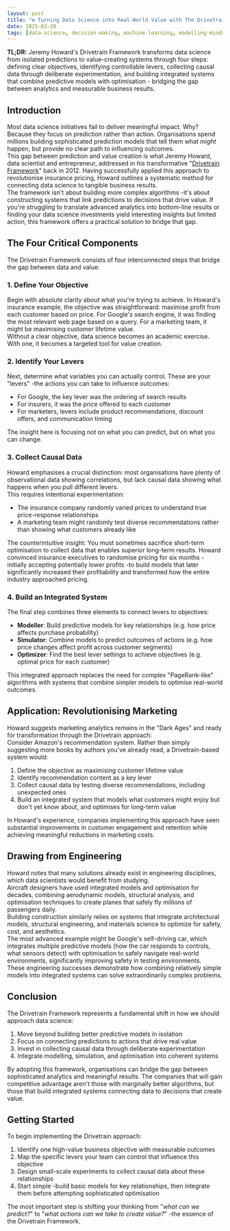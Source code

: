 ```yaml
---
layout: post
title: "⚙️ Turning Data Science into Real-World Value with The Drivetrain Framework"
date: 2025-03-20
tags: [data-science, decision-making, machine-learning, modelling-mindsets, optimisation, fast-ai, advantage, best-practices, design-principles, causal-inference, business-value, predictive-modelling, integration, deliberate-experimentation, real-value]
---
```


**TL;DR:** Jeremy Howard's Drivetrain Framework transforms data science from isolated predictions to value-creating systems through four steps: defining clear objectives, identifying controllable levers, collecting causal data through deliberate experimentation, and building integrated systems that combine predictive models with optimisation - bridging the gap between analytics and measurable business results.

<!--more-->

## Introduction

Most data science initiatives fail to deliver meaningful impact. Why? Because they focus on prediction rather than action. Organisations spend millions building sophisticated prediction models that tell them what _might_ happen, but provide no clear path to influencing outcomes.  
This gap between prediction and value creation is what Jeremy Howard, data scientist and entrepreneur, addressed in his transformative "[Drivetrain Framework](https://www.youtube.com/watch?v=vYrWTDxoeGg)" back in 2012. Having successfully applied this approach to revolutionise insurance pricing, Howard outlines a systematic method for connecting data science to tangible business results.  
The framework isn't about building more complex algorithms -it's about constructing systems that link predictions to decisions that drive value. If you're struggling to translate advanced analytics into bottom-line results or finding your data science investments yield interesting insights but limited action, this framework offers a practical solution to bridge that gap.

## The Four Critical Components

The Drivetrain Framework consists of four interconnected steps that bridge the gap between data and value:

### 1. Define Your Objective

Begin with absolute clarity about what you're trying to achieve. In Howard's insurance example, the objective was straightforward: maximise profit from each customer based on price. For Google's search engine, it was finding the most relevant web page based on a query. For a marketing team, it might be maximising customer lifetime value.  
Without a clear objective, data science becomes an academic exercise. With one, it becomes a targeted tool for value creation.

### 2. Identify Your Levers

Next, determine what variables you can actually control. These are your "levers" -the actions you can take to influence outcomes:

- For Google, the key lever was the ordering of search results
- For insurers, it was the price offered to each customer
- For marketers, levers include product recommendations, discount offers, and communication timing

The insight here is focusing not on what you can predict, but on what you can change.

### 3. Collect Causal Data

Howard emphasises a crucial distinction: most organisations have plenty of observational data showing correlations, but lack causal data showing what happens when you pull different levers.  
This requires intentional experimentation:  

- The insurance company randomly varied prices to understand true price-response relationships
- A marketing team might randomly test diverse recommendations rather than showing what customers already like

The counterintuitive insight: You must sometimes sacrifice short-term optimisation to collect data that enables superior long-term results. Howard convinced insurance executives to randomise pricing for six months -initially accepting potentially lower profits -to build models that later significantly increased their profitability and transformed how the entire industry approached pricing.

### 4. Build an Integrated System

The final step combines three elements to connect levers to objectives: 

- **Modeller**: Build predictive models for key relationships (e.g. how price affects purchase probability)
- **Simulator**: Combine models to predict outcomes of actions (e.g. how price changes affect profit across customer segments)
- **Optimizer**: Find the best lever settings to achieve objectives (e.g. optimal price for each customer)

This integrated approach replaces the need for complex "PageRank-like" algorithms with systems that combine simpler models to optimise real-world outcomes.

## Application: Revolutionising Marketing

Howard suggests marketing analytics remains in the "Dark Ages" and ready for transformation through the Drivetrain approach:  
Consider Amazon's recommendation system. Rather than simply suggesting more books by authors you've already read, a Drivetrain-based system would:  

1. Define the objective as maximising customer lifetime value
2. Identify recommendation content as a key lever
3. Collect causal data by testing diverse recommendations, including unexpected ones
4. Build an integrated system that models what customers might enjoy but don't yet know about, and optimises for long-term value

In Howard's experience, companies implementing this approach have seen substantial improvements in customer engagement and retention while achieving meaningful reductions in marketing costs.

## Drawing from Engineering

Howard notes that many solutions already exist in engineering disciplines, which data scientists would benefit from studying.  
Aircraft designers have used integrated models and optimisation for decades, combining aerodynamic models, structural analysis, and optimisation techniques to create planes that safely fly millions of passengers daily.  
Building construction similarly relies on systems that integrate architectural models, structural engineering, and materials science to optimize for safety, cost, and aesthetics.  
The most advanced example might be Google's self-driving car, which integrates multiple predictive models (how the car responds to controls, what sensors detect) with optimisation to safely navigate real-world environments, significantly improving safety in testing environments.  
These engineering successes demonstrate how combining relatively simple models into integrated systems can solve extraordinarily complex problems.

## Conclusion

The Drivetrain Framework represents a fundamental shift in how we should approach data science:

1. Move beyond building better predictive models in isolation
2. Focus on connecting predictions to actions that drive real value
3. Invest in collecting causal data through deliberate experimentation
4. Integrate modelling, simulation, and optimisation into coherent systems

By adopting this framework, organisations can bridge the gap between sophisticated analytics and meaningful results. The companies that will gain competitive advantage aren't those with marginally better algorithms, but those that build integrated systems connecting data to decisions that create value.

## Getting Started

To begin implementing the Drivetrain approach:  

1. Identify one high-value business objective with measurable outcomes
2. Map the specific levers your team can control that influence this objective
3. Design small-scale experiments to collect causal data about these relationships
4. Start simple -build basic models for key relationships, then integrate them before attempting sophisticated optimisation

The most important step is shifting your thinking from "_what can we predict?_" to "_what actions can we take to create value?_" -the essence of the Drivetrain Framework.
